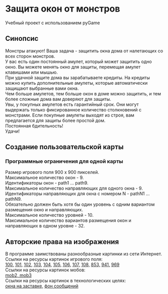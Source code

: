 # Защита окон от монстров
Учебный проект с использованием pyGame

## Синопсис
Монстры атакуют! Ваша задача - защитить окна дома от налетающих со всех сторон монстров.   
У вас есть один постоянный амулет, который может защитить одно окно. Вы можете менять окно для защиты, перемещая амулет клавишами или мышью.  
При удачной защите дома вы зарабатываете кредиты. На кредиты можно купить дополнительные амулеты, которые автоматически защищают выбранные вами окна.   
Чем больше амулетов, тем больше окон в доме можно защитить, и тем более сложные дома вам доверяют для защиты.  
Увы, у покупных амулетов есть гарантийный срок. Они могут выдержать только фиксированное количество столкновений с монстрами. 
Если покупные амулеты выходят из строя, вам предлагается для защиты более простой дом.  
Постоянная бдительность!  
Удачи!


## Создание пользовательской карты    
### Программные ограничения для одной карты
Размер игрового поля 900 х 900 пикселей.  
Максимальное количество окон - 9.  
Идентификаторы окон - path1 … path9.  
Максимальное количество направляющих для одного окна - 9.  
Идентификаторы направляющих для окна с номером N - pathN1 … pathN9.  
Обязательно должен быть хотя бы один уровень с одним вариантом размещения окно и направляющих.  
Максимальное количество уровней - 10.   
Максимальное количество вариантов размещения окон и направляющих в одном уровне - 32.
  
## Авторские права на изображения

В программе заимствованы разнообразные картинки из сети Интернет.   
Ссылки на ресурсы картинок игрового поля:    
[100,](https://in.pinterest.com/pin/watercolor-on-instagram-check-out-botanicartsgallery-artist-fnkdesigns-more-ar--326862885464859201/)
[101,](https://www.freepik.com/premium-ai-image/house-with-windows-front-style-minimalist-line-art_137011468.htm)
[102,](https://ru.dreamstime.com/%D1%8D%D1%81%D0%BA%D0%B8%D0%B7-%D0%B8%D0%BB%D0%BB%D1%8E%D1%81%D1%82%D1%80%D0%B0%D1%86%D0%B8%D1%8F-%D1%81%D1%82%D0%B8%D0%BB%D1%8C-%D0%BC%D1%83%D0%BB%D1%8C%D1%82%D1%84%D0%B8%D0%BB%D1%8C%D0%BC%D0%B0-%D0%BA%D0%B8%D1%80%D0%BF%D0%B8%D1%87%D0%BD%D1%8B%D0%B9-%D0%B4%D0%BE%D0%BC-%D1%81-%D0%BE%D0%BA%D0%BD%D0%B0%D0%BC%D0%B8-%D0%B8-image222257705)
[103,](https://ru.pinterest.com/pin/cours-de-peinture-en-ligne-aquarelle-et-acrylique-cours-dart-en-ligne-cours-de-peinture-lhuile--35817759528619885/)
[104,](https://kr.pinterest.com/pin/489555422015766198/)
[105,](https://www.vectorstock.com/royalty-free-vector/winter-vacations-christmas-vector-22622440)
[106,](https://www.istockphoto.com/se/vektor/royal-bl%C3%A5-sagoslott-eller-palace-bygga-vektorillustration-gm850956364-139771155)
[107,](https://ru.freepik.com/premium-vector/cute-cartoon-fairy-princess-castle-house-king-queen-with-blue-roof-isolate-palace_22403166.htm)
[108,](https://ru.pinterest.com/pin/1146869861358423975/)
[853,](https://play.google.com/store/apps/details?id=happy.paint.coloring.color.number)
[941,](https://play.google.com/store/apps/details?id=happy.paint.coloring.color.number)
[969](https://play.google.com/store/apps/details?id=happy.paint.coloring.color.number)  
Ссылки на ресурсы картинок мобов:    
[mob2, mob3](https://astro9811.itch.io/alien-annihilation)  
Ссылки на ресурсы картинок в технологических целях:    
[окна на заставке,](https://www.vectorstock.com/royalty-free-vector/window-with-glass-and-wooden-frame-vector-36755161)
[фон сообщений](https://www.vecteezy.com/free-vector/abstract-beach-background)  
